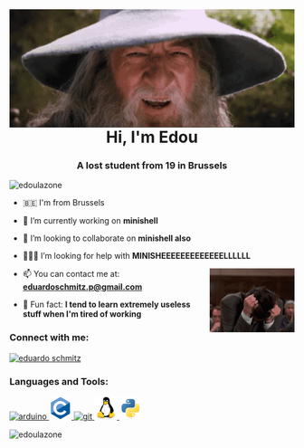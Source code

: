 <img align="right" alt="Gandalf" width="1000" src="https://github.com/Edoulazone/gifs/blob/master/gandalf.gif">
<h1 align="center">Hi, I'm Edou</h1>
<h3 align="center">A lost student from 19 in Brussels</h3>

<p align="left"> <img src="https://komarev.com/ghpvc/?username=edoulazone&label=Profile%20views&color=0e75b6&style=flat" alt="edoulazone" /> </p>

- 🇧🇪 I'm from Brussels

- 🔭 I’m currently working on **minishell**

- 👯 I’m looking to collaborate on **minishell also**

- 🤷🏻‍♂️ I’m looking for help with **MINISHEEEEEEEEEEEEELLLLLL**

<img align="right" alt="crazy" width="150" src="https://github.com/Edoulazone/gifs/blob/master/crazy.gif">

- 📫 You can contact me at: **eduardoschmitz.p@gmail.com**

- 🔮 Fun fact: **I tend to learn extremely useless stuff when I'm tired of working**

<h3 align="left">Connect with me:</h3>
<p align="left">
<a href="https://linkedin.com/in/eduardo schmitz" target="blank"><img align="center" src="https://raw.githubusercontent.com/rahuldkjain/github-profile-readme-generator/master/src/images/icons/Social/linked-in-alt.svg" alt="eduardo schmitz" height="30" width="40" /></a>
</p>

<h3 align="left">Languages and Tools:</h3>
<p align="left"> <a href="https://www.arduino.cc/" target="_blank" rel="noreferrer"> <img src="https://cdn.worldvectorlogo.com/logos/arduino-1.svg" alt="arduino" width="40" height="40"/> </a> <a href="https://www.cprogramming.com/" target="_blank" rel="noreferrer"> <img src="https://raw.githubusercontent.com/devicons/devicon/master/icons/c/c-original.svg" alt="c" width="40" height="40"/> </a> <a href="https://git-scm.com/" target="_blank" rel="noreferrer"> <img src="https://www.vectorlogo.zone/logos/git-scm/git-scm-icon.svg" alt="git" width="40" height="40"/> </a> <a href="https://www.linux.org/" target="_blank" rel="noreferrer"> <img src="https://raw.githubusercontent.com/devicons/devicon/master/icons/linux/linux-original.svg" alt="linux" width="40" height="40"/> </a> <a href="https://www.python.org" target="_blank" rel="noreferrer"> <img src="https://raw.githubusercontent.com/devicons/devicon/master/icons/python/python-original.svg" alt="python" width="40" height="40"/> </a> </p>

<p><img align="center" src="https://github-readme-stats.vercel.app/api/top-langs?username=edoulazone&show_icons=true&locale=en&layout=compact" alt="edoulazone" /></p>

